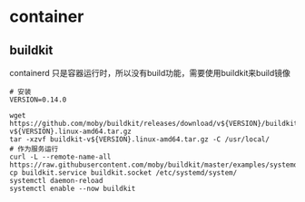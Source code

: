 # container

## buildkit

containerd 只是容器运行时，所以没有build功能，需要使用buildkit来build镜像

```shell
# 安装
VERSION=0.14.0

wget https://github.com/moby/buildkit/releases/download/v${VERSION}/buildkit-v${VERSION}.linux-amd64.tar.gz
tar -xzvf buildkit-v${VERSION}.linux-amd64.tar.gz -C /usr/local/
# 作为服务运行
curl -L --remote-name-all https://raw.githubusercontent.com/moby/buildkit/master/examples/systemd/system/{buildkit.service,buildkit.socket}
cp buildkit.service buildkit.socket /etc/systemd/system/
systemctl daemon-reload
systemctl enable --now buildkit
```
